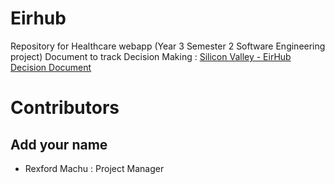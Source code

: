 # Eirhub

Repository for Healthcare webapp (Year 3 Semester 2 Software Engineering project)
Document to track Decision Making : [Silicon Valley - EirHub Decision Document](https://docs.google.com/document/d/1_Skgoi0TOdXuyFRiUJWxwfKSewkepBe6-_71LRvHhEc/edit)


# Contributors
## Add your name 
- Rexford Machu : Project Manager
